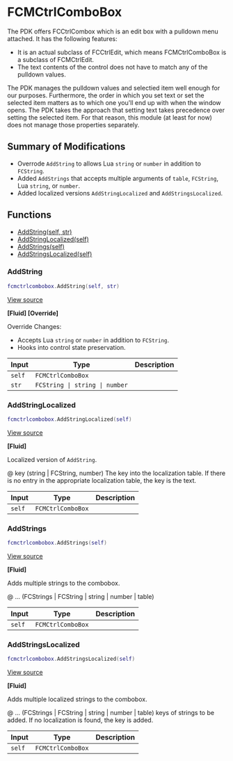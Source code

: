 # FCMCtrlComboBox

The PDK offers FCCtrlCombox which is an edit box with a pulldown menu attached. It has the following
features:

- It is an actual subclass of FCCtrlEdit, which means FCMCtrlComboBox is a subclass of FCMCtrlEdit.
- The text contents of the control does not have to match any of the pulldown values.

The PDK manages the pulldown values and selectied item well enough for our purposes. Furthermore, the order in
which you set text or set the selected item matters as to which one you'll end up with when the window
opens. The PDK takes the approach that setting text takes precedence over setting the selected item.
For that reason, this module (at least for now) does not manage those properties separately.

## Summary of Modifications
- Overrode `AddString` to allows Lua `string` or `number` in addition to `FCString`.
- Added `AddStrings` that accepts multiple arguments of `table`, `FCString`, Lua `string`, or `number`.
- Added localized versions `AddStringLocalized` and `AddStringsLocalized`.

## Functions

- [AddString(self, str)](#addstring)
- [AddStringLocalized(self)](#addstringlocalized)
- [AddStrings(self)](#addstrings)
- [AddStringsLocalized(self)](#addstringslocalized)

### AddString

```lua
fcmctrlcombobox.AddString(self, str)
```

[View source](https://github.com/finale-lua/lua-scripts/tree/refs/heads/master/src/mixin/FCMCtrlComboBox.lua#L43)

**[Fluid] [Override]**

Override Changes:
- Accepts Lua `string` or `number` in addition to `FCString`.
- Hooks into control state preservation.

| Input | Type | Description |
| ----- | ---- | ----------- |
| `self` | `FCMCtrlComboBox` |  |
| `str` | `FCString \| string \| number` |  |

### AddStringLocalized

```lua
fcmctrlcombobox.AddStringLocalized(self)
```

[View source](https://github.com/finale-lua/lua-scripts/tree/refs/heads/master/src/mixin/FCMCtrlComboBox.lua#L60)

**[Fluid]**

Localized version of `AddString`.

@ key (string | FCString, number) The key into the localization table. If there is no entry in the appropriate localization table, the key is the text.

| Input | Type | Description |
| ----- | ---- | ----------- |
| `self` | `FCMCtrlComboBox` |  |

### AddStrings

```lua
fcmctrlcombobox.AddStrings(self)
```

[View source](https://github.com/finale-lua/lua-scripts/tree/refs/heads/master/src/mixin/FCMCtrlComboBox.lua#L72)

**[Fluid]**

Adds multiple strings to the combobox.

@ ... (FCStrings | FCString | string | number | table)

| Input | Type | Description |
| ----- | ---- | ----------- |
| `self` | `FCMCtrlComboBox` |  |

### AddStringsLocalized

```lua
fcmctrlcombobox.AddStringsLocalized(self)
```

[View source](https://github.com/finale-lua/lua-scripts/tree/refs/heads/master/src/mixin/FCMCtrlComboBox.lua#L84)

**[Fluid]**

Adds multiple localized strings to the combobox.

@ ... (FCStrings | FCString | string | number | table) keys of strings to be added. If no localization is found, the key is added.

| Input | Type | Description |
| ----- | ---- | ----------- |
| `self` | `FCMCtrlComboBox` |  |
